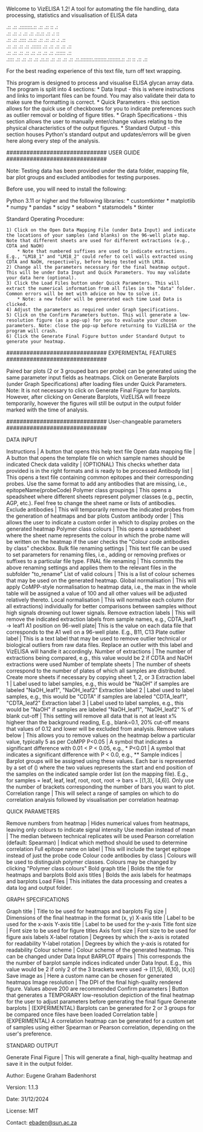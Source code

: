 Welcome to VizELISA 1.2!
A tool for automating the file handling, data processing, statistics and visualisation of ELISA data


.::         .::            .::::::::.::      .::  .:: ::        .:       
 .::       .::  .:         .::      .::      .::.::    .::     .: ::     
  .::     .::     .:::: .::.::      .::      .:: .::          .:  .::    
   .::   .::   .::     .:: .::::::  .::      .::   .::       .::   .::   
    .:: .::    .::   .::   .::      .::      .::      .::   .:::::: .::  
     .::::     .::  .::    .::      .::      .::.::    .:: .::       .:: 
      .::      .::.::::::::.::::::::.::::::::.::  .:: ::  .::         .::   

For the best reading experience of this text file, turn off text wrapping. 





This program is designed to process and visualise ELISA glycan array data. 
The program is split into 4 sections:
	* Data Input
			- this is where instructions and links to important files can be found. You may also validate their data to make sure the formatting is correct.
	* Quick Parameters
			- this section allows for the quick use of checkboxes for you to indicate preferences such as outlier removal or bolding of figure titles.
	* Graph Specifications
			- this section allows the user to manually enter/change values relating to the physical characteristics of the output figures.
	* Standard Output
			- this section houses Python's standard output and updates/errors will be given here along every step of the analysis.





##############################
		    USER GUIDE
##############################

Note: Testing data has been provided under the data folder, mapping file, bar plot groups and excluded antibodies for testing purposes.


Before use, you will need to install the following: 

Python 3.11 or higher and the following libraries:
	* customtkinter
	* matplotlib
	* numpy
	* pandas
	* scipy
	* seaborn
	* statsmodels
	* tkinter


Standard Operating Procedure:

	1) Click on the Open Data Mapping File (under Data Input) and indicate the locations of your samples (and blanks) on the 96-well plate map. Note that different sheets are used for different extractions (e.g., CDTA and NaOH)
		* Note that numbered suffixes are used to indicate extractions. E.g., "LM18_1" and "LM18_2" could refer to cell walls extracted using CDTA and NaOH, respectively, before being tested with LM18.
	2) Change all the parameters necessary for the final heatmap output. This will be under Data Input and Quick Parameters. You may validate your data here (optional).
	3) Click the Load Files button under Quick Parameters. This will extract the numerical information from all files in the "data" folder. Common errors will be met with advice on how to solve it.
		* Note: a new folder will be generated each time Load Data is clicked.
	4) Adjust the parameters as required under Graph Specifications.
	5) Click on the Confirm Parameters button. This will generate a low-resolution figure (as a pop-up) for you to evaluate your chosen parameters. Note: close the pop-up before returning to VizELISA or the program will crash.
	6) Click the Generate Final Figure button under Standard Output to generate your heatmap.




##############################
	  EXPERIMENTAL FEATURES
##############################

Paired bar plots (2 or 3 grouped bars per probe) can be generated using the same parameter input fields as heatmaps. Click on Generate Barplots (under Graph Specifications) after loading files under Quick Parameters.
Note: It is not necessary to click on Generate Final Figure for barplots. However, after clicking on Generate Barplots, VizELISA will freeze temporarily, however the figures will still be output in the output folder marked with the time of analysis.






##############################
	 User-changeable parameters
##############################

DATA INPUT

Instructions                |   A button that opens this help text file
Open data mapping file      |   A button that opens the template file on which sample names should be indicated
Check data validity         |   (OPTIONAL) This checks whether data provided is in the right formats and is ready to be processed
Antibody list               |   This opens a text file containing common epitopes and their corresponding probes. Use the same format to add any antibodies that are missing, i.e., epitopeName(probeCode)
Polymer class groupings     |   This opens a speadsheet where different sheets represent polymer classes (e.g., pectin, AGP, etc.). Feel free to change the sheet name or lists of antibodies.
Exclude antibodies          |   This will temporarily remove the indicated probes from the generation of heatmaps and bar plots
Custom antibody order       |   This allows the user to indicate a custom order in which to display probes on the generated heatmap
Polymer class colours       |   This opens a spreadsheet where the sheet name represents the colour in which the probe name will be written on the heatmap if the user checks the "Colour code antibodies by class" checkbox. 
Bulk file renaming settings |   This text file can be used to set parameters for renaming files, i.e., adding or removing prefixes or suffixes to a particular file type.
FINAL file renaming         |   This commits the above renaming settings and applies them to the relevant files in the subfolder "to_rename"
List of valid colours       |   This is a list of colour schemes that may be used on the generated heatmap. 
Global normalisation        |   This will apply CoMPP-style normalisation to heatmap data, i.e., the max in the whole table will be assigned a value of 100 and all other values will be adjusted relatively thereto.
Local normalisation         |   This will normalise each column (for all extractions) individually for better comparisons between samples without high signals drowning out lower signals.
Remove extraction labels    |   This will remove the indicated extraction labels from sample names, e.g., CDTA_leaf1 -> leaf1
A1 position on 96-well plate|   This is the value on each data file that corresponds to the A1 well on a 96-well plate. E.g., B11, C13
Plate outlier label         |   This is a text label that may be used to remove outlier technical or biological outliers from raw data files. Replace an outlier with this label and VizELISA will handle it accordingly.
Number of extractions       |   The number of extractions being compared, e.g., this value would be 2 if CDTA and NaOH extractions were used
Number of template sheets   |   The number of sheets correspond to the number of plates of which all samples are distributed. Create more sheets if necessary by copying sheet 1, 2, or 3
Extraction label 1          |   Label used to label samples, e.g., this would be "NaOH" if samples are labeled "NaOH_leaf1", "NaOH_leaf2"
Extraction label 2          |   Label used to label samples, e.g., this would be "CDTA" if samples are labeled "CDTA_leaf1", "CDTA_leaf2"
Extraction label 3          |   Label used to label samples, e.g., this would be "NaOH" if samples are labeled "NaOH_leaf1", "NaOH_leaf2"
% of blank cut-off          |   This setting will remove all data that is not at least x% higheer than the background reading, E.g., blank=0.1, 20% cut-off means that values of 0.12 and lower will be excluded from analysis.
Remove values below         |   This allows you to remove values on the heatmap below a particular value, typically 5 as per CoMPP
P<0.05                      |   A symbol that indicates a significant difference with 0.01 < P < 0.05, e.g., *
P<0.01                      |   A symbol that indicates a significant difference with P < 0.0, e.g., **
Sample indices              |   Barplot groups will be assigned using these values. Each bar is represented by a set of () where the two values represents the start and end position of the samples on the indicated sample order list (on the mapping file). E.g., for samples = leaf, leaf, leaf, root, root, root -> bars = [(1,3), (4,6)]. Only use the number of brackets corresponding the number of bars you want to plot.
Correlation range           |   This will select a range of samples on which to do correlation analysis followed by visualisation per correlation heatmap



QUICK PARAMETERS

Remove numbers from heatmap             |   Hides numerical values from heatmaps, leaving only colours to indicate signal intensity
Use median instead of mean              |   The median between technical replicates will  be used 
Pearson correlation (default: Spearman) |   Indicat which method should be used to determine correlation
Full epitope name on label              |   This will include the target epitope instead of just the probe code
Colour code antibodies by class         |   Colours will be used to distinguish polymer classes. Colours may be changed by clicking "Polymer class colours"
Bold graph title                        |   Bolds the title for heatmaps and barplots
Bold axis titles                        |   Bolds the axis labels for heatmaps and barplots
Load Files                              |   This initiates the data processing and creates a data log and output folder.



GRAPH SPECIFICATIONS

Graph title             |   Title to be used for heatmaps and barplots
Fig size                |   Dimensions of the final heatmap in the format (x, y)
X-axis title            |   Label to be used for the x-axis
Y-axis title            |   Label to be used for the y-axis
Title font size         |   Font size to be used for figure titles
Axis font size          |   Font size to be used for figure axis labels
X-label rotation        |   Degrees by which the x-axis is rotated for readability 
Y-label rotation        |   Degrees by which the y-axis is rotated for readability
Colour scheme           |   Colour scheme of the generated heatmap. This can be changed under Data Input
BARPLOT #pairs          |   This corresponds the the number of barplot sample indices indicated under Data Input. E.g., this value would be 2 if only 2 of the 3 brackets were used -> [(1,5), (6,10), (x,x)]
Save image as           |   Here a custom name can be chosen for generated heatmaps
Image resolution        |   The DPI of the final high-quality rendered figure. Values above 200 are recommended
Confirm parameters      |   Button that generates a TEMPORARY low-resolution depiction of the final heatmap for the user to adjust parameters before generating the final figure
Generate barplots       |   (EXPERIMENTAL) Barplots can be generated for 2 or 3 groups for be compared once files have been loaded
Correlation table       |   (EXPERIMENTAL) A correlation heatmap can be generated for a custom set of samples using either Spearman or Pearson correlation, depending on the user's preference.


STANDARD OUTPUT

Generate Final Figure   |   This will generate a final, high-quality heatmap and save it in the output folder.






Author: Eugene Graham Badenhorst

Version: 1.1.3

Date: 31/12/2024

License: MIT

Contact: ebaden@sun.ac.za
